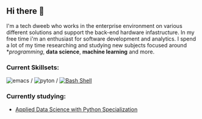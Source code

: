 ## Hi there 👋

I'm a tech dweeb who works in the enterprise environment on various different solutions and support the back-end hardware infastructure. In my free time i'm an enthusiast for software development and analytics. I spend a lot of my time researching and studying new subjects focused around **programming*, **data science**, **machine learning** and more.

### Current Skillsets:
![emacs](https://img.shields.io/badge/Editor-Emacs-1abc9c.svg) / ![pyton](https://img.shields.io/badge/Language-Python-1abc9c.svg) / [![Bash Shell](https://badges.frapsoft.com/bash/v1/bash.png?v=103)](https://github.com/ellerbrock/open-source-badges/)

### Currently studying:
- [Applied Data Science with Python Specialization](https://www.coursera.org/specializations/data-science-python)
